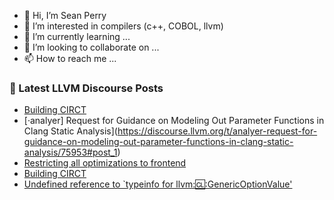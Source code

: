 - 👋 Hi, I’m Sean Perry
- 👀 I’m interested in compilers (c++, COBOL, llvm)
- 🌱 I’m currently learning ...
- 💞️ I’m looking to collaborate on ...
- 📫 How to reach me ...

<!---
s66perry/s66perry is a ✨ special ✨ repository because its `README.md` (this file) appears on your GitHub profile.
You can click the Preview link to take a look at your changes.
--->
### 📕 Latest LLVM Discourse Posts

<!-- DISCOURSE-LLVM:START -->
- [Building CIRCT](https://discourse.llvm.org/t/building-circt/75916#post_8)
- [·analyer] Request for Guidance on Modeling Out Parameter Functions in Clang Static Analysis](https://discourse.llvm.org/t/analyer-request-for-guidance-on-modeling-out-parameter-functions-in-clang-static-analysis/75953#post_1)
- [Restricting all optimizations to frontend](https://discourse.llvm.org/t/restricting-all-optimizations-to-frontend/75932#post_4)
- [Building CIRCT](https://discourse.llvm.org/t/building-circt/75916#post_7)
- [Undefined reference to `typeinfo for llvm::cl::GenericOptionValue&#39;](https://discourse.llvm.org/t/undefined-reference-to-typeinfo-for-llvm-genericoptionvalue/71526#post_6)
<!-- DISCOURSE-LLVM:END -->
